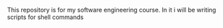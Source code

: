 This repository is for my software engineering course. In it i will be writing scripts for shell commands
